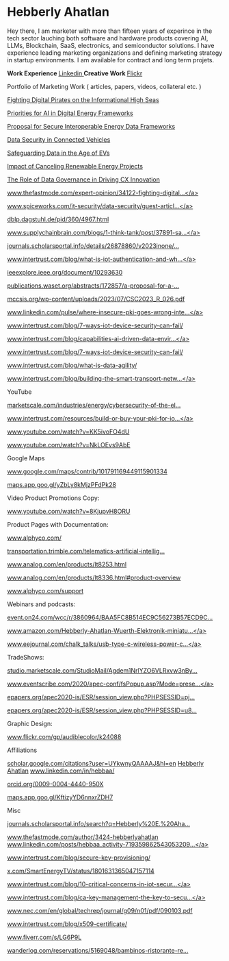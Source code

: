 # Hebberly Ahatlan
Hey there, I am marketer with more than fifteen years of experince in the tech sector lauching both software and hardware products covering AI, LLMs, Blockchain, SaaS, electronics, and semiconductor solutions. I have experience leading marketing organizations and defining marketing strategy in startup environments. I am available for contract and long term projets.

<b> Work Experience </b>  <a href="https://www.linkedin.com/in/hebbaa/"> Linkedin  </a> 
<b> Creative Work </b>    <a href="https://www.flickr.com/photos/audiblecolor/"> Flickr </a>

Portfolio of Marketing Work ( articles, papers, videos, collateral etc. )

<a href="https://www.thefastmode.com/expert-opinion/34122-fighting-digital-pirates-on-the-informational-high-seas">Fighting Digital Pirates on the Informational High Seas</a>

<a href="https://www.smart-energy.com/industry-sectors/cybersecurity/future-priorities-for-ai-in-an-evolving-digital-energy-cyber-security-regulatory-framework/">Priorities for AI in Digital Energy Frameworks</a>

<a href="https://publications.waset.org/10013609/a-proposal-for-a-secure-and-interoperable-data-framework-for-energy-digitalization">Proposal for Secure Interoperable Energy Data Frameworks</a>

<a href="https://www.spiceworks.com/tech/iot/guest-article/data-security-in-connected-vehicles/">Data Security in Connected Vehicles</a>

<a href="https://www.smart-energy.com/industry-sectors/electric-vehicles/safeguarding-battery-systems-and-data-in-the-age-of-evs/"> Safeguarding Data in the Age of EVs</a>

<a href="https://www.linkedin.com/pulse/impact-canceling-renewable-energy-projects-ai-hebberly-ahatlan-79nbc/">Impact of Canceling Renewable Energy Projects</a>

<a href="https://www.spiceworks.com/it-security/data-security/guest-article/the-role-of-data-governance-in-driving-cx-innovation-maritime-ops/">The Role of Data Governance in Driving CX Innovation</a>

<a href="https://www.thefastmode.com/expert-opinion/34122-fighting-digital-pirates-on-the-informational-high-seas" rel="noreferrer nofollow">www.thefastmode.com/expert-opinion/34122-fighting-digital...</a>

<a href="https://www.spiceworks.com/it-security/data-security/guest-article/data-privacy-nightmares-in-smart-cars-understanding-the-risks/" rel="noreferrer nofollow">www.spiceworks.com/it-security/data-security/guest-articl...</a>

<a href="https://dblp.dagstuhl.de/pid/360/4967.html" rel="noreferrer nofollow">dblp.dagstuhl.de/pid/360/4967.html</a>

<a href="https://www.supplychainbrain.com/blogs/1-think-tank/post/37891-safeguarding-against-cyberattacks-with-zero-trust-architecture" rel="noreferrer nofollow">www.supplychainbrain.com/blogs/1-think-tank/post/37891-sa...</a>

<a href="https://journals.scholarsportal.info/details/26878860/v2023inone/1_astmfeaiwsds.xml" rel="noreferrer nofollow">journals.scholarsportal.info/details/26878860/v2023inone/...</a>

<a href="https://www.intertrust.com/blog/what-is-iot-authentication-and-why-does-it-matter/" rel="noreferrer nofollow">www.intertrust.com/blog/what-is-iot-authentication-and-wh...</a>

<a href="https://ieeexplore.ieee.org/document/10293630" rel="noreferrer nofollow">ieeexplore.ieee.org/document/10293630</a>

<a href="https://publications.waset.org/abstracts/172857/a-proposal-for-a-secure-and-interoperable-data-framework-for-energy-digitalization" rel="noreferrer nofollow">publications.waset.org/abstracts/172857/a-proposal-for-a-...</a>

<a href="https://mccsis.org/wp-content/uploads/2023/07/CSC2023_R_026.pdf" rel="noreferrer nofollow">mccsis.org/wp-content/uploads/2023/07/CSC2023_R_026.pdf</a>

<a href="https://www.linkedin.com/pulse/where-insecure-pki-goes-wrong-intertrust" rel="noreferrer nofollow">www.linkedin.com/pulse/where-insecure-pki-goes-wrong-inte...</a>

<a href="https://www.intertrust.com/blog/7-ways-iot-device-security-can-fail/" rel="noreferrer nofollow">www.intertrust.com/blog/7-ways-iot-device-security-can-fail/</a>

<a href="https://www.intertrust.com/blog/capabilities-ai-driven-data-environment" rel="noreferrer nofollow">www.intertrust.com/blog/capabilities-ai-driven-data-envir...</a>

<a href="https://www.intertrust.com/blog/7-ways-iot-device-security-can-fail/" rel="noreferrer nofollow">www.intertrust.com/blog/7-ways-iot-device-security-can-fail/</a>

<a href="https://www.intertrust.com/blog/what-is-data-agility/" rel="noreferrer nofollow">www.intertrust.com/blog/what-is-data-agility/</a>

<a href="https://www.intertrust.com/blog/building-the-smart-transport-networks-of-the-future/" rel="noreferrer nofollow">www.intertrust.com/blog/building-the-smart-transport-netw...</a>

YouTube

<a href="https://marketscale.com/industries/energy/cybersecurity-of-the-electric-grid/" rel="noreferrer nofollow">marketscale.com/industries/energy/cybersecurity-of-the-el...</a>

<a href="https://www.intertrust.com/resources/build-or-buy-your-pki-for-iot/thank-you-26724/" rel="noreferrer nofollow">www.intertrust.com/resources/build-or-buy-your-pki-for-io...</a>

<a href="https://www.youtube.com/watch?v=KK5ivoFO4dU" rel="noreferrer nofollow">www.youtube.com/watch?v=KK5ivoFO4dU</a>

<a href="https://www.youtube.com/watch?v=NkLOEvs9AbE" rel="noreferrer nofollow">www.youtube.com/watch?v=NkLOEvs9AbE</a>

Google Maps

<a href="https://www.google.com/maps/contrib/101791169449115901334" rel="noreferrer nofollow">www.google.com/maps/contrib/101791169449115901334</a>

<a href="https://maps.app.goo.gl/yZbLy8kMjzPFdPk28" rel="noreferrer nofollow">maps.app.goo.gl/yZbLy8kMjzPFdPk28</a>

Video Product Promotions Copy:

<a href="https://www.youtube.com/watch?v=8KjupvH8ORU" rel="noreferrer nofollow">www.youtube.com/watch?v=8KjupvH8ORU</a>

Product Pages with Documentation:

<a href="https://www.alphyco.com/" rel="noreferrer nofollow">www.alphyco.com/</a>

<a href="https://transportation.trimble.com/telematics-artificial-intelligence" rel="noreferrer nofollow">transportation.trimble.com/telematics-artificial-intellig...</a>

<a href="https://www.analog.com/en/products/lt8253.html" rel="noreferrer nofollow">www.analog.com/en/products/lt8253.html</a>

<a href="https://www.analog.com/en/products/lt8336.html#product-overview" rel="noreferrer nofollow">www.analog.com/en/products/lt8336.html#product-overview</a>

<a href="https://www.alphyco.com/support" rel="noreferrer nofollow">www.alphyco.com/support</a>


Webinars and podcasts:

<a href="https://event.on24.com/wcc/r/3860964/BAA5FC8B514EC9C56273B57ECD9C4F71" rel="noreferrer nofollow">event.on24.com/wcc/r/3860964/BAA5FC8B514EC9C56273B57ECD9C...</a>

<a href="https://www.amazon.com/Hebberly-Ahatlan-Wuerth-Elektronik-miniaturization/dp/B08TH3NYR2" rel="noreferrer nofollow">www.amazon.com/Hebberly-Ahatlan-Wuerth-Elektronik-miniatu...</a>

<a href="https://www.eejournal.com/chalk_talks/usb-type-c-wireless-power-charging-wurth-electronik-and-mouser-electronics/" rel="noreferrer nofollow">www.eejournal.com/chalk_talks/usb-type-c-wireless-power-c...</a>


TradeShows:

<a href="https://studio.marketscale.com/StudioMail/Agdem1NrlYZO6VLRxvw3nBywEl9M05EaDokGJ89b4pyKXWP7" rel="noreferrer nofollow">studio.marketscale.com/StudioMail/Agdem1NrlYZO6VLRxvw3nBy...</a>

<a href="https://www.eventscribe.com/2020/apec-conf/fsPopup.asp?Mode=presenterInfo&PresenterID=826177" rel="noreferrer nofollow">www.eventscribe.com/2020/apec-conf/fsPopup.asp?Mode=prese...</a>

<a href="https://epapers.org/apec2020-is/ESR/session_view.php?PHPSESSID=pj745chs3bbhe4299k51t0ahd5&session_id=14" rel="noreferrer nofollow">epapers.org/apec2020-is/ESR/session_view.php?PHPSESSID=pj...</a>

<a href="https://epapers.org/apec2020-is/ESR/session_view.php?PHPSESSID=u8b7mbt2hkgidguvhl6rouuvg6&session_id=12" rel="noreferrer nofollow">epapers.org/apec2020-is/ESR/session_view.php?PHPSESSID=u8...</a>

Graphic Design:

<a href="http://www.flickr.com/gp/audiblecolor/k24088">www.flickr.com/gp/audiblecolor/k24088</a>

Affiliations

<a href="https://scholar.google.com/citations?user=UYkwnyQAAAAJ&hl=en" rel="noreferrer nofollow">scholar.google.com/citations?user=UYkwnyQAAAAJ&hl=en</a>
<a href="https://www.linkedin.com/in/hebbaa?trk=profile-badge" rel="noreferrer nofollow">Hebberly Ahatlan</a>
<a href="https://www.linkedin.com/in/hebbaa/" rel="noreferrer nofollow">www.linkedin.com/in/hebbaa/</a>

<a href="https://orcid.org/0009-0004-4440-950X" rel="noreferrer nofollow">orcid.org/0009-0004-4440-950X</a>

<a href="https://maps.app.goo.gl/KftizyYD6nnxrZDH7" rel="noreferrer nofollow">maps.app.goo.gl/KftizyYD6nnxrZDH7</a>

Misc

<a href="https://journals.scholarsportal.info/search?q=Hebberly E. Ahatlan&search_in=AUTHOR&sub=" rel="noreferrer nofollow">journals.scholarsportal.info/search?q=Hebberly%20E.%20Aha...</a>

<a href="https://www.thefastmode.com/author/3424-hebberlyahatlan" rel="noreferrer nofollow">www.thefastmode.com/author/3424-hebberlyahatlan</a>
<a href="https://www.linkedin.com/posts/hebbaa_activity-7193598625430532098-vEoR/" rel="noreferrer nofollow">www.linkedin.com/posts/hebbaa_activity-719359862543053209...</a>

<a href="https://www.intertrust.com/blog/secure-key-provisioning/" rel="noreferrer nofollow">www.intertrust.com/blog/secure-key-provisioning/</a>

<a href="https://x.com/SmartEnergyTV/status/1801631365047157114" rel="noreferrer nofollow">x.com/SmartEnergyTV/status/1801631365047157114</a>

<a href="https://www.intertrust.com/blog/10-critical-concerns-in-iot-security/" rel="noreferrer nofollow">www.intertrust.com/blog/10-critical-concerns-in-iot-secur...</a>

<a href="https://www.intertrust.com/blog/ca-key-management-the-key-to-secure-iot-networks/" rel="noreferrer nofollow">www.intertrust.com/blog/ca-key-management-the-key-to-secu...</a>

<a href="https://www.nec.com/en/global/techrep/journal/g09/n01/pdf/090103.pdf" rel="noreferrer nofollow">www.nec.com/en/global/techrep/journal/g09/n01/pdf/090103.pdf</a>

<a href="https://www.intertrust.com/blog/x509-certificate/" rel="noreferrer nofollow">www.intertrust.com/blog/x509-certificate/</a>

<a href="https://www.fiverr.com/s/LG6P9L" rel="noreferrer nofollow">www.fiverr.com/s/LG6P9L</a>

<a href="https://wanderlog.com/reservations/5169048/bambinos-ristorante-reservations" rel="noreferrer nofollow">wanderlog.com/reservations/5169048/bambinos-ristorante-re...</a>
